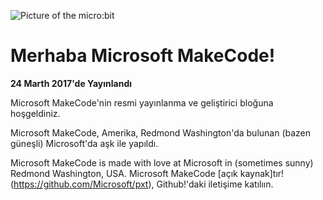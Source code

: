 ![Picture of the micro:bit](/static/images/blogbanner.jpg)

# Merhaba Microsoft MakeCode!

**24 Marth 2017'de Yayınlandı**

Microsoft MakeCode'nin resmi yayınlanma ve geliştirici bloğuna hoşgeldiniz.

Microsoft MakeCode, Amerika, Redmond Washington'da bulunan (bazen güneşli) Microsoft'da aşk ile yapıldı.


Microsoft MakeCode is made with love at Microsoft in (sometimes sunny) Redmond Washington, USA. 
Microsoft MakeCode [açık kaynak]tır!(https://github.com/Microsoft/pxt), Github!'daki iletişime katılıın.
